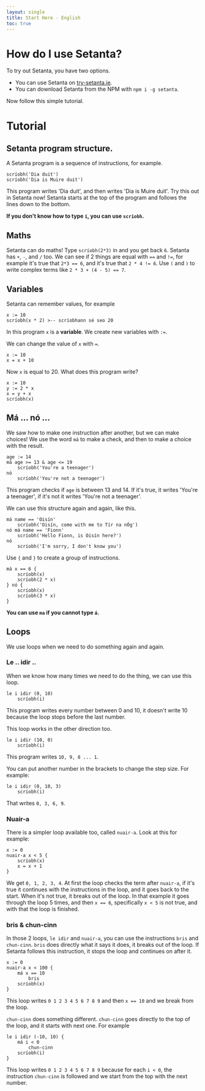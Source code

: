 ```yaml
---
layout: single
title: Start Here - English
toc: true
---
```


# How do I use Setanta?

To try out Setanta, you have two options.

- You can use Setanta on [try-setanta.ie](https://try-setanta.ie).
- You can download Setanta from the NPM with `npm i -g setanta`.

Now follow this simple tutorial.

# Tutorial

## Setanta program structure.

A Setanta program is a sequence of instructions, for example.

```
scríobh('Dia duit')
scríobh('Dia is Muire duit')
```

This program writes 'Dia duit', and then writes 'Dia is Muire duit'. Try this out in Setanta now! Setanta starts at the top of the program and follows the lines down to the bottom.

**If you don't know how to type `í`, you can use `scriobh`.**

## Maths

Setanta can do maths! Type `scríobh(2*3)` in and you get back `6`. Setanta has `+`, `-`, and `/` too. We can see if 2 things are equal with `==` and `!=`, for example it's true that `2*3 == 6`, and it's true that `2 * 4 != 6`. Use `(` and `)` to write complex terms like `2 * 3 + (4 - 5) == 7`.

## Variables

Setanta can remember values, for example

```
x := 10
scríobh(x * 2) >-- scríobhann sé seo 20
```

In this program `x` is a **variable**. We create new variables with `:=`.

We can change the value of `x` with `=`.

```
x := 10
x = x + 10
```
Now `x` is equal to 20. What does this program write?

```
x := 10
y := 2 * x
x = y + x
scríobh(x)
```

## Má ... nó ...

We saw how to make one instruction after another, but we can make choices! We use the word `má` to make a check, and then to make a choice with the result.

```
age := 14
má age >= 13 & age <= 19
    scríobh('You're a teenager')
nó
    scríobh('You're not a teenager')
```

This program checks if `age` is between 13 and 14. If it's true, it writes 'You're a teenager', if it's not it writes 'You're not a teenager'.

We can use this structure again and again, like this.

```
má name == 'Oisín'
    scríobh('Oisín, come with me to Tír na nÓg')
nó má name == 'Fionn'
    scríobh('Hello Fionn, is Oisín here?')
nó
    scríobh('I'm sorry, I don't know you')
```

Use `{` and `}` to create a group of instructions.

```
má x == 6 {
    scríobh(x)
    scríobh(2 * x)
} nó {
    scríobh(x)
    scríobh(3 * x)
}
```

**You can use `ma` if you cannot type `á`.**

## Loops

We use loops when we need to do something again and again.

### Le .. idir ..

When we know how many times we need to do the thing, we can use this loop.

```
le i idir (0, 10)
    scríobh(i)
```

This program writes every number between 0 and 10, it doesn't write 10 because the loop stops before the last number.

This loop works in the other direction too.

```
le i idir (10, 0)
    scríobh(i)
```

This program writes `10, 9, 8 ... 1`.

You can put another number in the brackets to change the step size. For example:

```
le i idir (0, 10, 3)
    scríobh(i)
```

That writes `0, 3, 6, 9`.

### Nuair-a

There is a simpler loop available too, called `nuair-a`. Look at this for example:

```
x := 0
nuair-a x < 5 {
    scríobh(x)
    x = x + 1
}
```

We get `0, 1, 2, 3, 4`. At first the loop checks the term after `nuair-a`, if it's true it continues with the instructions in the loop, and it goes back to the start. When it's not true, it breaks out of the loop. In that example it goes through the loop 5 times, and then `x == 6`, specifically `x < 5` is not true, and with that the loop is finished.

### bris & chun-cinn

In those 2 loops, `le idir` and `nuair-a`, you can use the instructions `bris` and `chun-cinn`. `bris` does directly what it says it does, it breaks out of the loop. If Setanta follows this instruction, it stops the loop and continues on after it.

```
x := 0
nuair-a x < 100 {
    má x == 10
        bris
    scríobh(x)
}
```
This loop writes `0 1 2 3 4 5 6 7 8 9` and then `x == 10` and we break from the loop.

`chun-cinn` does something different. `chun-cinn` goes directly to the top of the loop, and it starts with next one. For example

```
le i idir (-10, 10) {
    má i < 0
        chun-cinn
    scríobh(i)
}
```

This loop writes `0 1 2 3 4 5 6 7 8 9` because for each `i < 0`, the instruction `chun-cinn` is followed and we start from the top with the next number.
